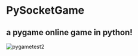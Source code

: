 # PySocketGame
## a pygame online game in python!
![pygametest2](https://user-images.githubusercontent.com/75538611/112833744-d43e8900-909f-11eb-9eca-ab3b8fdb5e34.gif)